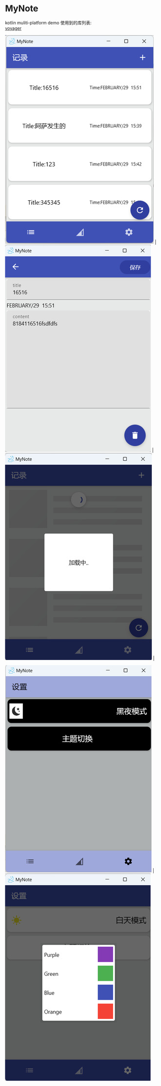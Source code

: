 # MyNote
 kotlin muliti-platform demo 
使用到的库列表:  
[voyager](https://github.com/adrielcafe/voyager)   


![image](./picture/p1.png) | ![image](./picture/p2.png) | ![image](./picture/p3.png) |

![image](./picture/p4.png) | ![image](./picture/p5.png)

